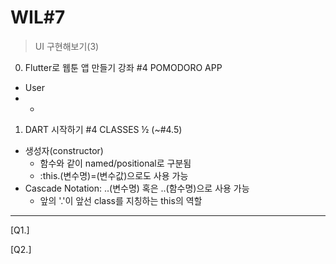 # WIL#7
> UI 구현해보기(3)
0. Flutter로 웹툰 앱 만들기 강좌 #4 POMODORO APP
  * User
  *
    -
1. DART 시작하기 #4 CLASSES ½ (~#4.5)
  * 생성자(constructor) 
    - 함수와 같이 named/positional로 구분됨
    - :this.(변수명)=(변수값)으로도 사용 가능
  * Cascade Notation: ..(변수명) 혹은 ..(함수명)으로 사용 가능
    - 앞의 '.'이 앞선 class를 지칭하는 this의 역할
* * *
[Q1.] 

[Q2.] 
